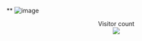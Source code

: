 ** ![image](https://github.com/saadeghi/saadeghi/blob/master/dino.gif)
<p align="center"> 
  Visitor count<br>
  <img src="https://profile-counter.glitch.me/PeterouZh/count.svg" />
</p>

<!--
**PeterouZh/PeterouZh** is a ✨ _special_ ✨ repository because its `README.md` (this file) appears on your GitHub profile.

Here are some ideas to get you started:

- 🔭 I’m currently working on ...
- 🌱 I’m currently learning ...
- 👯 I’m looking to collaborate on ...
- 🤔 I’m looking for help with ...
- 💬 Ask me about ...
- 📫 How to reach me: ...
- 😄 Pronouns: ...
- ⚡ Fun fact: ...
-->
